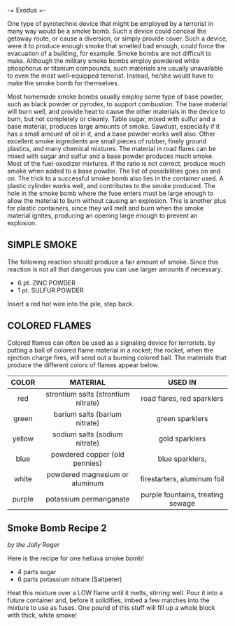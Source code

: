 -= Exodus =-

One type of pyrotechnic device that might be employed by a terrorist in
many way would be a smoke bomb.  Such a device could conceal the getaway
route, or cause a diversion, or simply provide cover.  Such a device, were it
to produce enough smoke that smelled bad enough, could force the evacuation of
a building, for example.  Smoke bombs are not difficult to make.  Although the
military smoke bombs employ powdered white phosphorus or titanium compounds,
such materials are usually unavailable to even the most well-equipped
terrorist. Instead, he/she would have to make the smoke bomb for themselves.

Most homemade smoke bombs usually employ some type of base powder, such
as black powder or pyrodex, to support combustion.  The base material will
burn well, and provide heat to cause the other materials in the device to
burn, but not completely or cleanly.  Table sugar, mixed with sulfur and a
base material, produces large amounts of smoke.  Sawdust, especially if it has
a small amount of oil in it, and a base powder works well also.  Other
excellent smoke ingredients are small pieces of rubber, finely ground
plastics, and many chemical mixtures.  The material in road flares can be
mixed with sugar and sulfur and a base powder produces much smoke.  Most of
the fuel-oxodizer mixtures, if the ratio is not correct, produce much smoke
when added to a base powder.  The list of possibilities goes on and on.  The
trick to a successful smoke bomb also lies in the container used.  A plastic
cylinder works well, and contributes to the smoke produced.  The hole in the
smoke bomb where the fuse enters must be large enough to allow the material to
burn without causing an explosion.  This is another plus for plastic
containers, since they will melt and burn when the smoke material ignites,
producing an opening large enough to prevent an explosion.

## SIMPLE SMOKE

The following reaction should produce a fair amount of smoke.  Since this
reaction is not all that dangerous you can use larger amounts if necessary.

* 6 pt. ZINC POWDER
* 1 pt. SULFUR POWDER

Insert a red hot wire into the pile, step back.

## COLORED FLAMES

Colored flames can often be used as a signaling device for terrorists. by
putting a ball of colored flame material in a rocket; the rocket, when the
ejection charge fires, will send out a burning colored ball.  The materials that
produce the different colors of flames appear below.

| COLOR	| MATERIAL				| USED IN			|
|:-----:|:-------------------------------------:|:-----------------------------:|
| red	| strontium salts (strontium nitrate)	| road flares, red sparklers 	|
| green	| barium salts (barium nitrate)		| green sparklers		|
| yellow | sodium salts (sodium nitrate)	| gold sparklers		|
| blue	| powdered copper (old pennies)		| blue sparklers,		|
| white	| powdered magnesium or aluminum	| firestarters, aluminum foil	|
| purple | potassium permanganate		| purple fountains, treating sewage |

## Smoke Bomb Recipe 2

_by the Jolly Roger_

Here is the recipe for one helluva smoke bomb!

* 4 parts sugar
* 6 parts potassium nitrate (Saltpeter)

Heat this mixture over a LOW flame until it melts, stirring well. 
Pour it into a future container and, before it solidifies, imbed a 
few matches into the mixture to use as fuses. One pound of this 
stuff will fill up a whole block with thick, white smoke!
